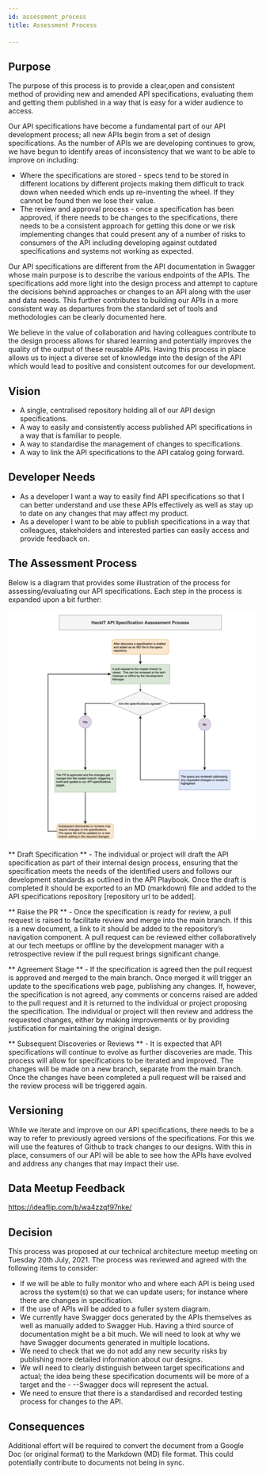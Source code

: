 ```yaml
---
id: assessment_process
title: Assessment Process

---
```

## Purpose
The purpose of this process is to provide a clear,open and  consistent method of providing new and amended API specifications, evaluating them and getting them published in a way that is easy for a wider audience to access.

Our API specifications have become a fundamental part of our API development process; all new APIs begin from a set of design specifications.  As the number of APIs we are developing continues to grow, we have begun to identify areas of inconsistency that we want to be able to improve on including:

- Where the specifications are stored - specs tend to be stored in different locations by different projects making them difficult to track down when needed which ends up re-inventing the wheel.  If they cannot be found then we lose their value.
- The review and approval process - once a specification has been approved, if there needs to be changes to the specifications, there needs to be a consistent approach for getting this done or we risk implementing changes that could present any of a number of risks to consumers of the API including developing against outdated specifications and systems not working as expected.

Our API specifications are different from the API documentation in Swagger whose main purpose is to describe the various endpoints of the APIs.  The specifications add more light into the design process and attempt to capture the decisions behind approaches or changes to an API along with the user and data needs.  This further contributes to building our APIs in a more consistent way as departures from the standard set of tools and methodologies can be clearly documented here.

We believe in the value of collaboration and having colleagues contribute to the design process allows for shared learning and potentially improves the quality of the output of these reusable APIs.  Having this process in place allows us to inject a diverse set of knowledge into the design of the API which would lead to positive and consistent outcomes for our development.

## Vision

- A single, centralised repository holding all of our API design specifications.
- A way to easily and consistently access published API specifications in a way that is familiar to people.
- A way to standardise the management of changes to specifications.
- A way to link the API specifications to the API catalog going forward.

## Developer Needs
- As a developer I want a way to easily find API specifications so that I can better understand and use these APIs effectively as well as stay up to date on any changes that may affect my product.
- As a developer I want to be able to publish specifications in a way that colleagues, stakeholders and interested parties can easily access and provide feedback on.

## The Assessment Process
Below is a diagram that provides some illustration of the process for assessing/evaluating our API specifications.  Each step in the process is expanded upon a bit further:

![API](./doc-images/spec17.png)

** Draft Specification ** - The individual or project will draft the API specification as part of their internal design process, ensuring that the specification meets the needs of the identified users and follows our development standards as outlined in the API Playbook.  Once the draft is completed it should be exported to an MD (markdown) file and added to the API specifications repository [repository url to be added].

** Raise the PR ** - Once the specification is ready for review, a pull request is raised to facilitate review and merge into the main branch.  If this is a new document, a link to it should be added to the repository’s navigation component.  A pull request can be reviewed either collaboratively at our tech meetups or offline by the development manager with a retrospective review if the pull request brings significant change.

** Agreement Stage ** - If the specification is agreed then the pull request is approved and merged to the main branch.  Once merged it will trigger an update to the specifications web page, publishing any changes.  If, however, the specification is not agreed, any comments or concerns raised are added to the pull request and it is returned to the individual or project proposing the specification.  The individual or project will then review and address the requested changes, either by making improvements or by providing justification for maintaining the original design.

** Subsequent Discoveries or Reviews ** - It is expected that API specifications will continue to evolve as further discoveries are made.  This process will allow for specifications to be iterated and improved.  The changes will be made on a new branch, separate from the main branch.  Once the changes have been completed a pull request will be raised and the review process will be triggered again.

## Versioning
While we iterate and improve on our API specifications, there needs to be a way to refer to previously agreed versions of the specifications.  For this we will use the features of Github to track changes to our designs.  With this in place, consumers of our API will be able to see how the APIs have evolved and address any changes that may impact their use.

## Data Meetup Feedback

https://ideaflip.com/b/wa4zzqf97nke/

## Decision

This process was proposed at our technical architecture meetup meeting on Tuesday 20th July, 2021.  The process was reviewed and agreed with the following items to consider:
- If we will be able to fully monitor who and where each API is being used across the system(s) so that we can update users; for instance where there are changes in specification.
- If the use of APIs will be added to a fuller system diagram.
- We currently have Swagger docs generated by the APIs themselves as well as manually added to Swagger Hub.  Having a third source of documentation might be a bit much.  We will need to look at why we have Swagger documents generated in multiple locations.
- We need to check that we do not add any new security risks by publishing more detailed information about our designs.
- We will need to clearly distinguish between target specifications and actual; the idea being these specification documents will be more of a target and the - --Swagger docs will represent the actual.
- We need to ensure that there is a standardised and recorded testing process for changes to the API.

## Consequences

Additional effort will be required to convert the document from a Google Doc (or original format) to the Markdown (MD) file format.  This could potentially contribute to documents not being in sync.
